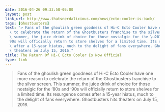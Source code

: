 ```yaml
---
date: 2016-04-26 09:33:58-05:00
layout: post
link_url: http://www.thatsnerdalicious.com/news/ecto-cooler-is-back/
tags: [Ghostbusters]
text: "> Fans of the ghoulish green goodness of Hi-C Ecto Cooler have one more reason\
  \ to celebrate the return of the Ghostbusters franchise to the silver screen. This\
  \ summer, the juice drink of choice for those nostalgic for the \u201880s and \u2018\
  90s will officially return to store shelves for a limited time. Its resurgence comes\
  \ after a 15-year hiatus, much to the delight of fans everywhere. Ghostbusters hits\
  \ theaters on July 15, 2016."
title: The Return Of Hi-C Ecto Cooler Is Now Official
type: link
---
```

> Fans of the ghoulish green goodness of Hi-C Ecto Cooler have one more reason to celebrate the return of the Ghostbusters franchise to the silver screen. This summer, the juice drink of choice for those nostalgic for the ‘80s and ‘90s will officially return to store shelves for a limited time. Its resurgence comes after a 15-year hiatus, much to the delight of fans everywhere. Ghostbusters hits theaters on July 15, 2016.